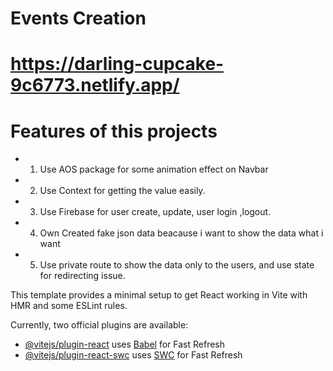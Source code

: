 # Events Creation

# https://darling-cupcake-9c6773.netlify.app/

# Features of this projects
+ 1. Use AOS package for some animation effect on Navbar
+ 2. Use Context for getting the value easily.
+ 3. Use Firebase for user create, update, user login ,logout.
+ 4. Own Created fake json data beacause i want to show the data what i want
+ 5. Use private route to show the data only to the users, and use state for  redirecting issue.


This template provides a minimal setup to get React working in Vite with HMR and some ESLint rules.

Currently, two official plugins are available:

- [@vitejs/plugin-react](https://github.com/vitejs/vite-plugin-react/blob/main/packages/plugin-react/README.md) uses [Babel](https://babeljs.io/) for Fast Refresh
- [@vitejs/plugin-react-swc](https://github.com/vitejs/vite-plugin-react-swc) uses [SWC](https://swc.rs/) for Fast Refresh
